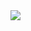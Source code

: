 <a href="#">
<img align="right" src="https://github-readme-stats.vercel.app/api?username=boluokk&show_icons=true&inc">
</a>
